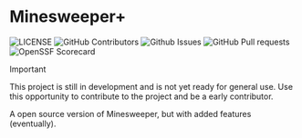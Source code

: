 # Minesweeper+

![[LICENSE](https://github.com/Intancote/Minesweeper-Plus/blob/main/LICENSE)](https://img.shields.io/github/license/Intancote/Minesweeper-Plus?style=flat-square)
![[GitHub Contributors](https://github.com/Intancote/Minesweeper-Plus/graphs/contributors)](https://img.shields.io/github/contributors/Intancote/Minesweeper-Plus?style=flat-square)
![[Github Issues](https://github.com/Intancote/Minesweeper-Plus/issues)](https://img.shields.io/github/issues/Intancote/Minesweeper-Plus?style=flat-square&color=0088ff)
![[GitHub Pull requests](https://github.com/Intancote/Minesweeper-Plus/pulls)](https://img.shields.io/github/issues-pr/Intancote/Minesweeper-Plus?style=flat-square&color=0088ff)
![[OpenSSF Scorecard](https://securityscorecards.dev/viewer/?uri=github.com/Intancote/Minesweeper-Plus)](https://api.securityscorecards.dev/projects/github.com/Intancote/Minesweeper-Plus/badge?style=flat-square)

> [!IMPORTANT]
> This project is still in development and is not yet ready for general use.
> Use this opportunity to contribute to the project and be a early contributor.

A open source version of Minesweeper, but with added features (eventually).
